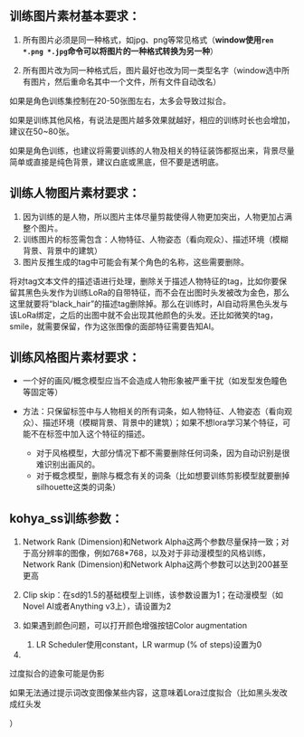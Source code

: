 ## 训练图片素材基本要求：

1. 所有图片必须是同一种格式，如jpg、png等常见格式（**window使用`ren *.png *.jpg`命令可以将图片的一种格式转换为另一种**）

2. 所有图片改为同一种格式后，图片最好也改为同一类型名字（window选中所有图片，然后重命名其中一个文件，所有文件自动改名）

   



如果是角色训练集控制在20-50张图左右，太多会导致过拟合。

如果是训练其他风格，有说法是图片越多效果就越好，相应的训练时长也会增加，建议在50~80张。

如果是角色训练，也建议将需要训练的人物及相关的特征装饰都抠出来，背景尽量简单或直接是纯色背景，建议白底或黑底，但不要是透明底。 



## 训练人物图片素材要求：

1. 因为训练的是人物，所以图片主体尽量剪裁使得人物更加突出，人物更加占满整个图片。
2. 训练图片的标签需包含：人物特征、人物姿态（看向观众）、描述环境（模糊背景、背景中的建筑）
3. 图片反推生成的tag中可能会有某个角色的名称，这些需要删除。



将对tag文本文件的描述语进行处理，删除关于描述人物特征的tag，比如你要保留其黑色头发作为训练LoRa的自带特征，而不会在出图时头发被改为金色，那么这里就要将“black_hair”的描述tag删除掉。那么在训练时，AI自动将黑色头发与该LoRa绑定，之后的出图中就不会出现其他颜色的头发。还比如微笑的tag，smile，就需要保留，作为这张图像的面部特征需要告知AI。 





## 训练风格图片素材要求：

- 一个好的画风/概念模型应当不会造成人物形象被严重干扰（如发型发色瞳色等固定等）

- 方法：只保留标签中与人物相关的所有词条，如人物特征、人物姿态（看向观众）、描述环境（模糊背景、背景中的建筑）；如果不想lora学习某个特征，可能不在标签中加入这个特征的描述。
  - 对于风格模型，大部分情况下都不需要删除任何词条，因为自动识别是很难识别出画风的。
  - 对于概念模型，删除与概念有关的词条（比如想要训练剪影模型就要删掉silhouette这类的词条）





## kohya_ss训练参数：

1. Network Rank (Dimension)和Network Alpha这两个参数尽量保持一致；对于高分辨率的图像，例如768*768，以及对于非动漫模型的风格训练，Network Rank (Dimension)和Network Alpha这两个参数可以达到200甚至更高

2. Clip skip：在sd的1.5的基础模型上训练，该参数设置为1；在动漫模型（如Novel AI或者Anything v3上），请设置为2
3. 如果遇到颜色问题，可以打开颜色增强按钮Color augmentation
   1. LR Scheduler使用constant，LR warmup (% of steps)设置为0
4. 





过度拟合的迹象可能是伪影

如果无法通过提示词改变图像某些内容，这意味着Lora过度拟合（比如黑头发改成红头发

）

